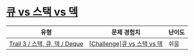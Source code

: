 # [큐 vs 스택 vs 덱](https://https://en.codetree.ai/trails/complete/curated-cards/challenge-deque-compare)

|유형|문제 경험치|난이도|
|---|---|---|
|[Trail 3 / 스택, 큐, 덱 / Deque](https://https://en.codetree.ai/trail-info/novice-high/)|[[Challenge]큐 vs 스택 vs 덱](https://https://en.codetree.ai/trails/complete/curated-cards/challenge-deque-compare/)|쉬움|

